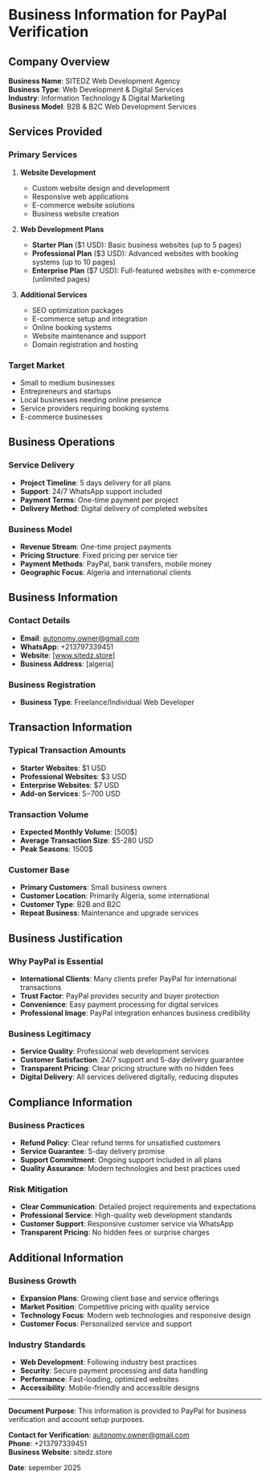 # Business Information for PayPal Verification

## Company Overview
**Business Name**: SITEDZ Web Development Agency  
**Business Type**: Web Development & Digital Services  
**Industry**: Information Technology & Digital Marketing  
**Business Model**: B2B & B2C Web Development Services  

## Services Provided

### Primary Services
1. **Website Development**
   - Custom website design and development
   - Responsive web applications
   - E-commerce website solutions
   - Business website creation

2. **Web Development Plans**
   - **Starter Plan** ($1 USD): Basic business websites (up to 5 pages)
   - **Professional Plan** ($3 USD): Advanced websites with booking systems (up to 10 pages)
   - **Enterprise Plan** ($7 USD): Full-featured websites with e-commerce (unlimited pages)

3. **Additional Services**
   - SEO optimization packages
   - E-commerce setup and integration
   - Online booking systems
   - Website maintenance and support
   - Domain registration and hosting

### Target Market
- Small to medium businesses
- Entrepreneurs and startups
- Local businesses needing online presence
- Service providers requiring booking systems
- E-commerce businesses

## Business Operations

### Service Delivery
- **Project Timeline**: 5 days delivery for all plans
- **Support**: 24/7 WhatsApp support included
- **Payment Terms**: One-time payment per project
- **Delivery Method**: Digital delivery of completed websites

### Business Model
- **Revenue Stream**: One-time project payments
- **Pricing Structure**: Fixed pricing per service tier
- **Payment Methods**: PayPal, bank transfers, mobile money
- **Geographic Focus**: Algeria and international clients

## Business Information

### Contact Details
- **Email**: autonomy.owner@gmail.com
- **WhatsApp**: +213797339451
- **Website**: [www.sitedz.store]
- **Business Address**: [algeria]

### Business Registration
- **Business Type**: Freelance/Individual Web Developer


## Transaction Information

### Typical Transaction Amounts
- **Starter Websites**: $1 USD
- **Professional Websites**: $3 USD
- **Enterprise Websites**: $7 USD
- **Add-on Services**: $5-$700 USD

### Transaction Volume
- **Expected Monthly Volume**: [500$]
- **Average Transaction Size**: $5-280 USD
- **Peak Seasons**: 1500$

### Customer Base
- **Primary Customers**: Small business owners
- **Customer Location**: Primarily Algeria, some international
- **Customer Type**: B2B and B2C
- **Repeat Business**: Maintenance and upgrade services

## Business Justification

### Why PayPal is Essential
- **International Clients**: Many clients prefer PayPal for international transactions
- **Trust Factor**: PayPal provides security and buyer protection
- **Convenience**: Easy payment processing for digital services
- **Professional Image**: PayPal integration enhances business credibility

### Business Legitimacy
- **Service Quality**: Professional web development services
- **Customer Satisfaction**: 24/7 support and 5-day delivery guarantee
- **Transparent Pricing**: Clear pricing structure with no hidden fees
- **Digital Delivery**: All services delivered digitally, reducing disputes

## Compliance Information

### Business Practices
- **Refund Policy**: Clear refund terms for unsatisfied customers
- **Service Guarantee**: 5-day delivery promise
- **Support Commitment**: Ongoing support included in all plans
- **Quality Assurance**: Modern technologies and best practices used

### Risk Mitigation
- **Clear Communication**: Detailed project requirements and expectations
- **Professional Service**: High-quality web development standards
- **Customer Support**: Responsive customer service via WhatsApp
- **Transparent Pricing**: No hidden fees or surprise charges

## Additional Information

### Business Growth
- **Expansion Plans**: Growing client base and service offerings
- **Market Position**: Competitive pricing with quality service
- **Technology Focus**: Modern web technologies and responsive design
- **Customer Focus**: Personalized service and support

### Industry Standards
- **Web Development**: Following industry best practices
- **Security**: Secure payment processing and data handling
- **Performance**: Fast-loading, optimized websites
- **Accessibility**: Mobile-friendly and accessible designs

---

**Document Purpose**: This information is provided to PayPal for business verification and account setup purposes.

**Contact for Verification**: autonomy.owner@gmail.com  
**Phone**: +213797339451  
**Business Website**: sitedz.store

**Date**: sepember 2025
